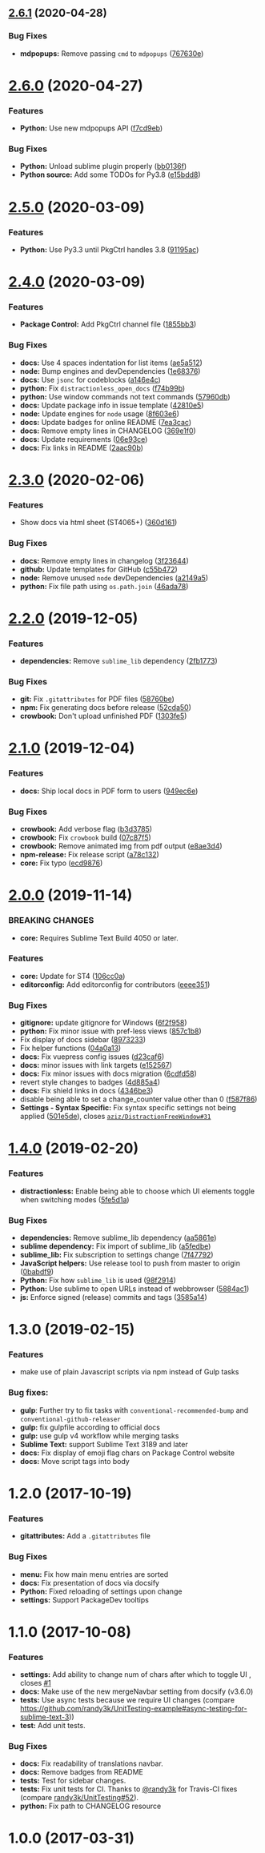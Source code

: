 ## [2.6.1](https://github.com/jrappen/sublime-distractionless/compare/2.6.0...2.6.1) (2020-04-28)


### Bug Fixes

* **mdpopups:** Remove passing `cmd` to `mdpopups` ([767630e](https://github.com/jrappen/sublime-distractionless/commit/767630e70b3767e821645d62971378cb19c3b833))



# [2.6.0](https://github.com/jrappen/sublime-distractionless/compare/2.5.0...2.6.0) (2020-04-27)

### Features

* **Python:** Use new mdpopups API ([f7cd9eb](https://github.com/jrappen/sublime-distractionless/commit/f7cd9ebe52d0a207d17fbda95008febd9dfee7b3))

### Bug Fixes

* **Python:** Unload sublime plugin properly ([bb0136f](https://github.com/jrappen/sublime-distractionless/commit/bb0136f601d9407d832197043ffb81a9b3877e88))
* **Python source:** Add some TODOs for Py3.8 ([e15bdd8](https://github.com/jrappen/sublime-distractionless/commit/e15bdd8dd8269f80caf93cd3473646546ef06847))

# [2.5.0](https://github.com/jrappen/sublime-distractionless/compare/2.4.0...2.5.0) (2020-03-09)

### Features

* **Python:** Use Py3.3 until PkgCtrl handles 3.8 ([91195ac](https://github.com/jrappen/sublime-distractionless/commit/91195aca3901261b809597c40f14dad7d7a62a61))

# [2.4.0](https://github.com/jrappen/sublime-distractionless/compare/2.3.0...2.4.0) (2020-03-09)

### Features

* **Package Control:** Add PkgCtrl channel file ([1855bb3](https://github.com/jrappen/sublime-distractionless/commit/1855bb3c99c0e7d3ee474cafa2d8c99c90c587c9))

### Bug Fixes

* **docs:** Use 4 spaces indentation for list items ([ae5a512](https://github.com/jrappen/sublime-distractionless/commit/ae5a512cbae1c99212127a0764156ebe6249e665))
* **node:** Bump engines and devDependencies ([1e68376](https://github.com/jrappen/sublime-distractionless/commit/1e68376c2baed325294a37621b2bfa7244a19171))
* **docs:** Use `jsonc` for codeblocks ([a146e4c](https://github.com/jrappen/sublime-distractionless/commit/a146e4c06d0ed7e737207e978a17daf39f83a3ed))
* **python:** Fix `distractionless_open_docs` ([f74b99b](https://github.com/jrappen/sublime-distractionless/commit/f74b99b5c6e168edb1dfcd2bc80c0c46e16ac7e3))
* **python:** Use window commands not text commands ([57960db](https://github.com/jrappen/sublime-distractionless/commit/57960dbc54059065d6e462bfb310353b3e2b362b))
* **docs:** Update package info in issue template ([42810e5](https://github.com/jrappen/sublime-distractionless/commit/42810e50426cb3072bd30ac4a226b187bf949c21))
* **node:** Update engines for `node` usage ([8f603e6](https://github.com/jrappen/sublime-distractionless/commit/8f603e6c94ab6f5b266ff02f6efc2dc278f6041a))
* **docs:** Update badges for online README ([7ea3cac](https://github.com/jrappen/sublime-distractionless/commit/7ea3cac86a92da62915479e4a44ce02d0b9d86bd))
* **docs:** Remove empty lines in CHANGELOG ([369e1f0](https://github.com/jrappen/sublime-distractionless/commit/369e1f0d466987fd22466b809d1f0da6f43e0f5a))
* **docs:** Update requirements ([06e93ce](https://github.com/jrappen/sublime-distractionless/commit/06e93ce9c65a45d7b0f116731b8e84a58582d7e7))
* **docs:** Fix links in README ([2aac90b](https://github.com/jrappen/sublime-distractionless/commit/2aac90bf30b75f5491e0ca605e2765d03773ef6c))

# [2.3.0](https://github.com/jrappen/sublime-distractionless/compare/2.2.0...2.3.0) (2020-02-06)

### Features

* Show docs via html sheet (ST4065+) ([360d161](https://github.com/jrappen/sublime-distractionless/commit/360d161883fe5843c993e2bb0565fb3b870f01a4))

### Bug Fixes

* **docs:** Remove empty lines in changelog ([3f23644](https://github.com/jrappen/sublime-distractionless/commit/3f236447d6b0045cb8d6c5360c03e462ca3e73d0))
* **github:** Update templates for GitHub ([c55b472](https://github.com/jrappen/sublime-distractionless/commit/c55b47223d0e11cc4da3f0d53b89602a339a619d))
* **node:** Remove unused `node` devDependencies ([a2149a5](https://github.com/jrappen/sublime-distractionless/commit/a2149a5594716d401e978f15239b5fc5d5aa4265))
* **python:** Fix file path using `os.path.join` ([46ada78](https://github.com/jrappen/sublime-distractionless/commit/46ada788954617544d5b2eb1fa9d3bdc7ddb30a5))

# [2.2.0](https://github.com/jrappen/sublime-distractionless/compare/2.1.0...2.2.0) (2019-12-05)

### Features

* **dependencies:** Remove `sublime_lib` dependency ([2fb1773](https://github.com/jrappen/sublime-distractionless/commit/2fb17736decf250560034dcf562cc82b302fdd3b))

### Bug Fixes

* **git:** Fix `.gitattributes` for PDF files ([58760be](https://github.com/jrappen/sublime-distractionless/commit/58760be52d74e353b5a9ba7edfd07b2526dde480))
* **npm:** Fix generating docs before release ([52cda50](https://github.com/jrappen/sublime-distractionless/commit/52cda50880dd14067c1810c4389af6a6e6577477))
* **crowbook:** Don't upload unfinished PDF ([1303fe5](https://github.com/jrappen/sublime-distractionless/commit/1303fe5d6fca8df4e7370fc267c32efd3462da7d))

# [2.1.0](https://github.com/jrappen/sublime-distractionless/compare/2.0.0...2.1.0) (2019-12-04)

### Features

* **docs:** Ship local docs in PDF form to users ([949ec6e](https://github.com/jrappen/sublime-distractionless/commit/949ec6e8048de9b719bfb7c0e5f0914048da3887))

### Bug Fixes

* **crowbook:** Add verbose flag ([b3d3785](https://github.com/jrappen/sublime-distractionless/commit/b3d378542e9d7c9e4ecb2cc4a236e806fc7839e2))
* **crowbook:** Fix `crowbook` build ([07c87f5](https://github.com/jrappen/sublime-distractionless/commit/07c87f5652f2e0b1733a3139dfe42ffa2e4d5b9d))
* **crowbook:** Remove animated img from pdf output ([e8ae3d4](https://github.com/jrappen/sublime-distractionless/commit/e8ae3d4787bcf435ce8e603a7c1a5247f78b10e1))
* **npm-release:** Fix release script ([a78c132](https://github.com/jrappen/sublime-distractionless/commit/a78c1326548df23b33d329089b6cb8fb83e40e56))
* **core:** Fix typo ([ecd9876](https://github.com/jrappen/sublime-distractionless/commit/ecd9876014c8c178d9bcc16dd36918352b25f186))

# [2.0.0](https://github.com/jrappen/sublime-distractionless/compare/1.4.0...2.0.0) (2019-11-14)

### BREAKING CHANGES

* **core:** Requires Sublime Text Build 4050 or later.

### Features

* **core:** Update for ST4 ([106cc0a](https://github.com/jrappen/sublime-distractionless/commit/106cc0aeb37b7b560e531c05d4142cbe7d507f65))
* **editorconfig:** Add editorconfig for contributors ([eeee351](https://github.com/jrappen/sublime-distractionless/commit/eeee3512db3ef5c9527a4421285f887f6472a0b4))

### Bug Fixes

* **gitignore:** update gitignore for Windows ([6f2f958](https://github.com/jrappen/sublime-distractionless/commit/6f2f958))
* **python:** Fix minor issue with pref-less views ([857c1b8](https://github.com/jrappen/sublime-distractionless/commit/857c1b8))
* Fix display of docs sidebar ([8973233](https://github.com/jrappen/sublime-distractionless/commit/8973233))
* Fix helper functions ([04a0a13](https://github.com/jrappen/sublime-distractionless/commit/04a0a13))
* **docs:** Fix vuepress config issues ([d23caf6](https://github.com/jrappen/sublime-distractionless/commit/d23caf6))
* **docs:** minor issues with link targets ([e152567](https://github.com/jrappen/sublime-distractionless/commit/e152567))
* **docs:** Fix minor issues with docs migration ([6cdfd58](https://github.com/jrappen/sublime-distractionless/commit/6cdfd58))
* revert style changes to badges ([4d885a4](https://github.com/jrappen/sublime-distractionless/commit/4d885a4))
* **docs:** Fix shield links in docs ([4346be3](https://github.com/jrappen/sublime-distractionless/commit/4346be3))
* disable being able to set a change_counter value other than 0 ([f587f86](https://github.com/jrappen/sublime-distractionless/commit/f587f86))
* **Settings - Syntax Specific:** Fix syntax specific settings not being applied ([501e5de](https://github.com/jrappen/sublime-distractionless/commit/501e5de)), closes [`aziz/DistractionFreeWindow#31`](https://github.com/aziz/DistractionFreeWindow/issues/31)

# [1.4.0](https://github.com/jrappen/sublime-distractionless/compare/1.3.0...1.4.0) (2019-02-20)

### Features

* **distractionless:** Enable being able to choose which UI elements toggle when switching modes ([5fe5d1a](https://github.com/jrappen/sublime-distractionless/commit/5fe5d1a))

### Bug Fixes

* **dependencies:** Remove sublime_lib dependency ([aa5861e](https://github.com/jrappen/sublime-distractionless/commit/aa5861e))
* **sublime dependency:** Fix import of sublime_lib ([a5fedbe](https://github.com/jrappen/sublime-distractionless/commit/a5fedbe))
* **sublime_lib:** Fix subscription to settings change ([7f47792](https://github.com/jrappen/sublime-distractionless/commit/7f47792))
* **JavaScript helpers:** Use release tool to push from master to origin ([0babdf9](https://github.com/jrappen/sublime-distractionless/commit/0babdf9))
* **Python:** Fix how `sublime_lib` is used ([98f2914](https://github.com/jrappen/sublime-distractionless/commit/98f2914))
* **Python:** Use sublime to open URLs instead of webbrowser ([5884ac1](https://github.com/jrappen/sublime-distractionless/commit/5884ac1))
* **js:** Enforce signed (release) commits and tags ([3585a14](https://github.com/jrappen/sublime-distractionless/commit/3585a14))

# 1.3.0 (2019-02-15)

### Features

* make use of plain Javascript scripts via npm instead of Gulp tasks

### Bug fixes:

* **gulp**: Further try to fix tasks with `conventional-recommended-bump` and `conventional-github-releaser`
* **gulp:** fix gulpfile according to official docs
* **gulp:** use gulp v4 workflow while merging tasks
* **Sublime Text:** support Sublime Text 3189 and later
* **docs:** Fix display of emoji flag chars on Package Control website
* **docs:** Move script tags into body

# 1.2.0 (2017-10-19)

### Features

* **gitattributes:** Add a `.gitattributes` file

### Bug Fixes

* **menu:** Fix how main menu entries are sorted
* **docs:** Fix presentation of docs via docsify
* **Python:** Fixed reloading of settings upon change
* **settings:** Support PackageDev tooltips

# 1.1.0 (2017-10-08)

### Features

* **settings:** Add ability to change num of chars after which to toggle UI , closes [#1](https://github.com/jrappen/sublime-distractionless/issues/1)
* **docs:** Make use of the new mergeNavbar setting from docsify (v3.6.0)
* **tests:** Use async tests because we require UI changes (compare <https://github.com/randy3k/UnitTesting-example#async-testing-for-sublime-text-3>))
* **test:** Add unit tests.

### Bug Fixes

* **docs:** Fix readability of translations navbar.
* **docs:** Remove badges from README
* **tests:** Test for sidebar changes.
* **tests:** Fix unit tests for CI. Thanks to [@randy3k](https://github.com/randy3k) for Travis-CI fixes (compare [randy3k/UnitTesting#52](https://github.com/randy3k/UnitTesting/issues/52)).
* **python:** Fix path to CHANGELOG resource

# 1.0.0 (2017-03-31)
